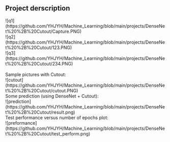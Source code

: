 <h2>Project derscription</h2>
![q1](https://github.com/YHJYH/Machine_Learning/blob/main/projects/DenseNet%20%2B%20Cutout/Capture.PNG)<br>
![q2](https://github.com/YHJYH/Machine_Learning/blob/main/projects/DenseNet%20%2B%20Cutout/123.PNG)<br>
![q3](https://github.com/YHJYH/Machine_Learning/blob/main/projects/DenseNet%20%2B%20Cutout/234.PNG)<br>
<br>
Sample pictures with Cutout:<br>
![cutout](https://github.com/YHJYH/Machine_Learning/blob/main/projects/DenseNet%20%2B%20Cutout/cutout.PNG)<br>
Some prediction (using DenseNet + Cutout):<br>
![prediction](https://github.com/YHJYH/Machine_Learning/blob/main/projects/DenseNet%20%2B%20Cutout/result.png)<br>
Test performance versus number of epochs plot: <br>
![preformance](https://github.com/YHJYH/Machine_Learning/blob/main/projects/DenseNet%20%2B%20Cutout/test_perform.png)<br>
